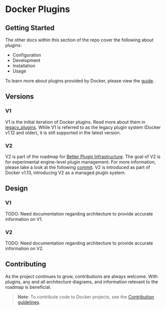 # Docker Plugins

## Getting Started
The other docs within this section of the repo cover the following about plugins:
- Configuration
- Development
- Installation
- Usage

To learn more about plugins provided by Docker, please view the [guide](https://docs.docker.com/engine/extend/legacy_plugins/).

## Versions

### V1
V1 is the initial iteration of Docker plugins. Read more about them in [legacy_plugins](docs/extend/legacy_plugins.md).
While V1 is referred to as the legacy plugin system (Docker v1.12 and older), it is still supported in the latest version.

### V2
V2 is part of the roadmap for [Better Plugin Infrastructure](https://github.com/moby/moby/issues/20363).
The goal of V2 is for experimental engine-level plugin management. For more
information, please take a look at the following [commit](https://github.com/moby/moby/commit/f37117045c5398fd3dca8016ea8ca0cb47e7312b).
V2 is introduced as part of Docker v1.13, introducing V2 as a managed plugin system.

## Design

### V1
TODO: Need documentation regarding architecture to provide accurate information on V1.

### V2
TODO: Need documentation regarding architecture to provide accurate information on V2.

## Contributing
As the project continues to grow, contributions are always welcome. With plugins, any and all
architecture diagrams, and information relevant to the roadmap is beneficial.
>**Note**: To contribute code to Docker projects, see the
[Contribution guidelines](https://docs.docker.com/opensource/project/who-written-for/).
